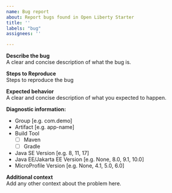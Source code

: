 ```yaml
---
name: Bug report
about: Report bugs found in Open Liberty Starter
title: ''
labels: "bug"
assignees: ''

---
```


**Describe the bug**  
A clear and concise description of what the bug is. 

**Steps to Reproduce**  
Steps to reproduce the bug

**Expected behavior**  
A clear and concise description of what you expected to happen.

**Diagnostic information:**
 - Group [e.g. com.demo]
 - Artifact [e.g. app-name]
  - Build Tool
    - [ ] Maven
    - [ ] Gradle
 - Java SE Version [e.g. 8, 11, 17]
 - Java EE/Jakarta EE Version [e.g. None, 8.0, 9.1, 10.0]
 - MicroProfile Version [e.g. None, 4.1, 5.0, 6.0]

**Additional context**  
Add any other context about the problem here.
